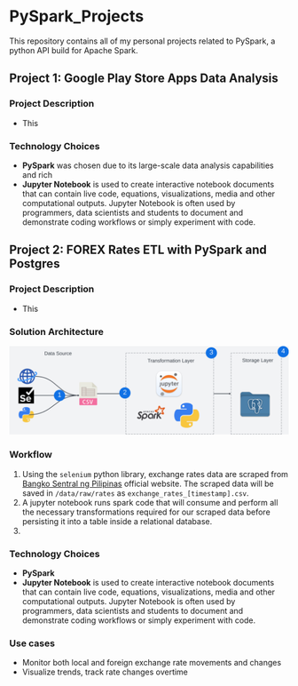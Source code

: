 # PySpark_Projects

This repository contains all of my personal projects related to PySpark, a python API build for Apache Spark.

## Project 1: Google Play Store Apps Data Analysis

### Project Description

- This

### Technology Choices

- **PySpark** was chosen due to its large-scale data analysis capabilities and rich
- **Jupyter Notebook** is used to create interactive notebook documents that can contain live code, equations, visualizations, media and other computational outputs. Jupyter Notebook is often used by programmers, data scientists and students to document and demonstrate coding workflows or simply experiment with code.

## Project 2: FOREX Rates ETL with PySpark and Postgres

### Project Description

- This

### Solution Architecture

![Alt text](img/Project2_ETL_with_PySpark_Architecure.png)

### Workflow

1. Using the `selenium` python library, exchange rates data are scraped from [Bangko Sentral ng Pilipinas](https://www.bsp.gov.ph/sitepages/statistics/exchangerate.aspx) official website. The scraped data will be saved in `/data/raw/rates` as `exchange_rates_[timestamp].csv`.
2. A jupyter notebook runs spark code that will consume and perform all the necessary transformations required for our scraped data before persisting it into a table inside a relational database.
3.

### Technology Choices

- **PySpark**
- **Jupyter Notebook** is used to create interactive notebook documents that can contain live code, equations, visualizations, media and other computational outputs. Jupyter Notebook is often used by programmers, data scientists and students to document and demonstrate coding workflows or simply experiment with code.

### Use cases

- Monitor both local and foreign exchange rate movements and changes
- Visualize trends, track rate changes overtime
